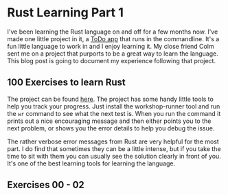 # Rust Learning Part 1

I've been learning the Rust language on and off for a few months now. I've made one little project in it, a [ToDo app](https://github.com/Swamptin/rust_todo_cli_tool)
that runs in the commandline. It's a fun little language to work in and I enjoy learning it. My close friend Colm sent me on a project that purports to be a great
way to learn the language. This blog post is going to document my experience following that project.

## 100 Exercises to learn Rust
The project can be found [here](https://rust-exercises.com/). The project has some handy little tools to help you track your progress. Just install the
workshop-runner tool and run the `wr` command to see what the next test is. When you run the command it prints out a nice encouraging message and then either points
you to the next problem, or shows you the error details to help you debug the issue.

The rather verbose error messages from Rust are very helpful for the most part. I do find that sometimes they can be a little intense, but if you take the time to
sit with them you can usually see the solution clearly in front of you. It's one of the best learning tools for learning the language.

## Exercises 00 - 02




